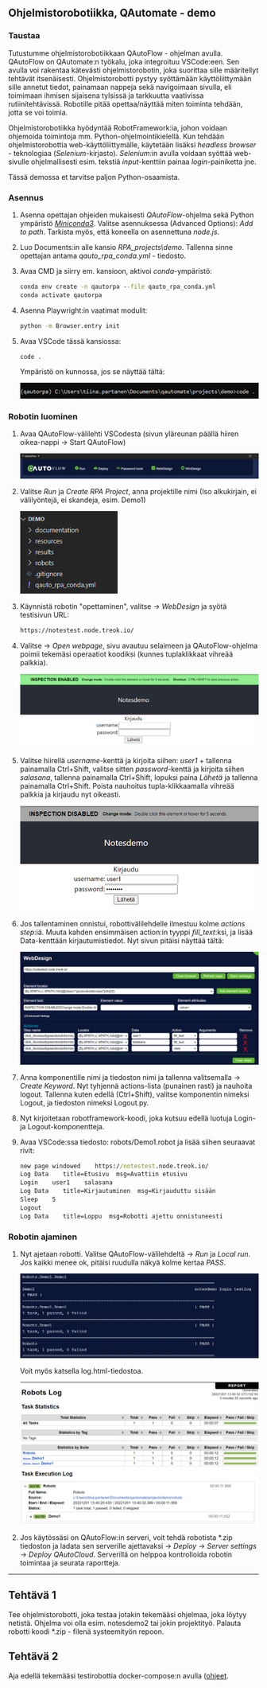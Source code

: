 ## Ohjelmistorobotiikka, QAutomate - demo 

### Taustaa

Tutustumme ohjelmistorobotiikkaan QAutoFlow - ohjelman avulla. QAutoFlow on QAutomate:n työkalu, joka integroituu VSCode:een. Sen avulla voi rakentaa kätevästi ohjelmistorobotin, joka suorittaa sille määritellyt tehtävät itsenäisesti. Ohjelmistorobotti pystyy syöttämään käyttöliittymään sille annetut tiedot, painamaan nappeja sekä navigoimaan sivulla, eli toimimaan ihmisen sijaisena tylsissä ja tarkkuutta vaativissa rutiinitehtävissä. Robotille pitää opettaa/näyttää miten toiminta tehdään, jotta se voi toimia. 

Ohjelmistorobotiikka hyödyntää RobotFramework:ia, johon voidaan ohjemoida toimintoja mm. Python-ohjelmointikielellä. Kun tehdään ohjelmistorobottia web-käyttöliittymälle, käytetään lisäksi *headless browser* - teknologiaa (*Selenium*-kirjasto). *Selenium*:in avulla voidaan syöttää web-sivulle ohjelmallisesti esim. tekstiä *input*-kenttiin painaa *login*-painiketta jne.

Tässä demossa et tarvitse paljon Python-osaamista.

### Asennus

1. Asenna opettajan ohjeiden mukaisesti *QAutoFlow*-ohjelma sekä Python ympäristö [*Miniconda3*](https://docs.conda.io/en/latest/miniconda.html). Valitse asennuksessa (Advanced Options): *Add to path*. Tarkista myös, että koneella on asennettuna *node.js*. 

2. Luo Documents:in alle kansio *RPA_projects\demo*. Tallenna sinne opettajan antama *qauto_rpa_conda.yml* - tiedosto.

3. Avaa CMD ja siirry em. kansioon, aktivoi *conda*-ympäristö:

    ```cmd
    conda env create -n qautorpa --file qauto_rpa_conda.yml
    conda activate qautorpa
    ```

4. Asenna Playwright:in vaatimat modulit:

    ```cmd
    python -m Browser.entry init
    ```

5. Avaa VSCode tässä kansiossa:

    ```cmd
    code .
    ```

    Ympäristö on kunnossa, jos se näyttää tältä:

    ![qautoenv](./img/qautoenv.png)

### Robotin luominen

1. Avaa QAutoFlow-välilehti VSCodesta (sivun yläreunan päällä hiiren oikea-nappi -> Start QAutoFlow)

    ![start-valikko](./img/qautoflowstart.png)

2. Valitse *Run* ja *Create RPA Project*, anna projektille nimi (Iso alkukirjain, ei välilyöntejä, ei skandeja, esim. Demo1)

    ![kansiot](./img/qflowfolders.png)

3. Käynnistä robotin "opettaminen", valitse -> *WebDesign* ja syötä testisivun URL:

    ```cmd
    https://notestest.node.treok.io/
    ```

4. Valitse -> *Open webpage*, sivu avautuu selaimeen ja QAutoFlow-ohjelma poimii tekemäsi operaatiot koodiksi (kunnes tuplaklikkaat vihreää palkkia). 

    ![qautoflow inspect](./img/qautoflowinspect.png)

5. Valitse hiirellä *username*-kenttä ja kirjoita siihen: *user1* + tallenna painamalla Ctrl+Shift, valitse sitten *password*-kenttä ja kirjoita siihen *salasana*, tallenna painamalla Ctrl+Shift, lopuksi paina *Lähetä* ja tallenna painamalla Ctrl+Shift. Poista nauhoitus tupla-klikkaamalla vihreää palkkia ja kirjaudu nyt oikeasti.

    ![qautoflow nauhoitus](./img/qautologin2.png)

6. Jos tallentaminen onnistui, robottivälilehdelle ilmestuu kolme *actions step*:iä. Muuta kahden ensimmäisen action:in tyyppi *fill_text*:ksi, ja lisää Data-kenttään kirjautumistiedot. Nyt sivun pitäisi näyttää tältä:

    ![qautoflow actions](./img/qautologin_actions.png)

7. Anna komponentille nimi ja tiedoston nimi ja tallenna valitsemalla -> *Create Keyword*. Nyt tyhjennä actions-lista (punainen rasti) ja nauhoita logout.  Tallenna kuten edellä (Ctrl+Shift), valitse komponentin nimeksi Logout, ja tiedoston nimeksi Logout.py.

8. Nyt kirjoitetaan robotframework-koodi, joka kutsuu edellä luotuja Login- ja Logout-komponentteja.

9. Avaa VSCode:ssa tiedosto: robots/Demo1.robot ja lisää siihen seuraavat rivit:

    ```cmd
    new page windowed    https://notestest.node.treok.io/
    Log Data    title=Etusivu  msg=Avattiin etusivu
    Login    user1    salasana
    Log Data    title=Kirjautuminen  msg=Kirjauduttu sisään
    Sleep    5
    Logout
    Log Data    title=Loppu  msg=Robotti ajettu onnistuneesti
    ```

### Robotin ajaminen

1. Nyt ajetaan robotti. Valitse QAutoFlow-välilehdeltä -> *Run* ja *Local run*. Jos kaikki menee ok, pitäisi ruudulla näkyä kolme kertaa *PASS*. 

    ![robot run](./img/robotrun.png)

    Voit myös katsella log.html-tiedostoa.

    ![robot log](./img/robotlog.png)

2. Jos käytössäsi on QAutoFlow:in serveri, voit tehdä robotista \*.zip tiedoston ja ladata sen serverille ajettavaksi -> *Deploy* -> *Server settings* -> *Deploy QAutoCloud*. Serverillä on helppoa kontrolloida robotin toimintaa ja seurata raportteja. 

--- 

## Tehtävä 1

Tee ohjelmistorobotti, joka testaa jotakin tekemääsi ohjelmaa, joka löytyy netistä. Ohjelma voi olla esim. notesdemo2 tai jokin projektityö. Palauta robotti koodi \*.zip - filenä systeemityön repoon.

## Tehtävä 2

Aja edellä tekemääsi testirobottia docker-compose:n avulla ([ohjeet](../docker/rpa.html).

